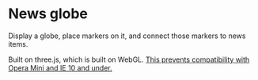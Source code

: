 # News globe

Display a globe, place markers on it, and connect those markers to news items.

Built on three.js, which is built on WebGL. [This prevents compatibility with Opera Mini and IE 10 and under.](http://caniuse.com/#search=webgl)